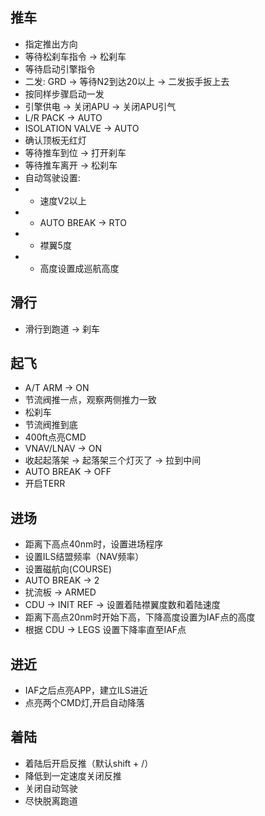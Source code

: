 ## 推车
- 指定推出方向
- 等待松刹车指令 -> 松刹车
- 等待启动引擎指令
- 二发: GRD -> 等待N2到达20以上 -> 二发扳手扳上去
- 按同样步骤启动一发
- 引擎供电 -> 关闭APU -> 关闭APU引气
- L/R PACK -> AUTO
- ISOLATION VALVE -> AUTO
- 确认顶板无红灯
- 等待推车到位 -> 打开刹车
- 等待推车离开 -> 松刹车
- 自动驾驶设置:
- - 速度V2以上
- - AUTO BREAK -> RTO
- - 襟翼5度
- - 高度设置成巡航高度
## 滑行
- 滑行到跑道 -> 刹车
## 起飞
- A/T ARM -> ON
- 节流阀推一点，观察两侧推力一致
- 松刹车
- 节流阀推到底
- 400ft点亮CMD
- VNAV/LNAV -> ON
- 收起起落架 -> 起落架三个灯灭了 -> 拉到中间
- AUTO BREAK -> OFF
- 开启TERR
## 进场
- 距离下高点40nm时，设置进场程序
- 设置ILS结盟频率（NAV频率）
- 设置磁航向(COURSE)
- AUTO BREAK -> 2
- 扰流板 -> ARMED
- CDU -> INIT REF -> 设置着陆襟翼度数和着陆速度
- 距离下高点20nm时开始下高，下降高度设置为IAF点的高度
- 根据 CDU -> LEGS 设置下降率直至IAF点
## 进近
- IAF之后点亮APP，建立ILS进近
- 点亮两个CMD灯,开启自动降落
## 着陆
- 着陆后开启反推（默认shift + /）
- 降低到一定速度关闭反推
- 关闭自动驾驶
- 尽快脱离跑道
